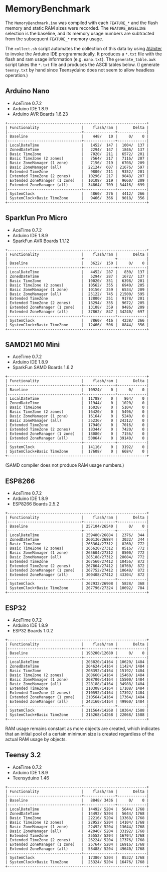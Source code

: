 # MemoryBenchmark

The `MemoryBenchmark.ino` was compiled with each `FEATURE_*` and the flash
memory and static RAM sizes were recorded. The `FEATURE_BASELINE` selection is
the baseline, and its memory usage  numbers are subtracted from the subsequent
`FEATURE_*` memory usage.

The `collect.sh` script automates the collection of this data by using
[AUniter](https://github.com/bxparks/AUniter) to invoke the Arduino IDE
programmatically. It produces a `*.txt` file with the flash and ram usage
information (e.g. `nano.txt`). The `generate_table.awk` script takes the `*.txt`
file and produces the ASCII tables below. (I generate `teensy.txt` by hand since
Teensyduino does not seem to allow headless operation.)

## Arduino Nano

* AceTime 0.7.2
* Arduino IDE 1.8.9
* Arduino AVR Boards 1.6.23

```
+--------------------------------------------------------------+
| Functionality                   |    flash/ram |       Delta |
|---------------------------------+--------------+-------------|
| Baseline                        |    448/   10 |     0/    0 |
|---------------------------------+--------------+-------------|
| LocalDateTime                   |   1452/  147 |  1004/  137 |
| ZonedDateTime                   |   2294/  147 |  1846/  137 |
| Basic TimeZone                  |   7020/  211 |  6572/  201 |
| Basic TimeZone (2 zones)        |   7564/  217 |  7116/  207 |
| Basic ZoneManager (1 zone)      |   7156/  219 |  6708/  209 |
| Basic ZoneManager (all)         |  22124/  607 | 21676/  597 |
| Extended TimeZone               |   9800/  211 |  9352/  201 |
| Extended TimeZone (2 zones)     |  10296/  217 |  9848/  207 |
| Extended ZoneManager (1 zone)   |  10108/  219 |  9660/  209 |
| Extended ZoneManager (all)      |  34864/  709 | 34416/  699 |
|---------------------------------+--------------+-------------|
| SystemClock                     |   4860/  276 |  4412/  266 |
| SystemClock+Basic TimeZone      |   9466/  366 |  9018/  356 |
+--------------------------------------------------------------+
```

## Sparkfun Pro Micro

* AceTime 0.7.2
* Arduino IDE 1.8.9
* SparkFun AVR Boards 1.1.12

```
+--------------------------------------------------------------+
| Functionality                   |    flash/ram |       Delta |
|---------------------------------+--------------+-------------|
| Baseline                        |   3622/  150 |     0/    0 |
|---------------------------------+--------------+-------------|
| LocalDateTime                   |   4452/  287 |   830/  137 |
| ZonedDateTime                   |   5294/  287 |  1672/  137 |
| Basic TimeZone                  |  10020/  351 |  6398/  201 |
| Basic TimeZone (2 zones)        |  10562/  355 |  6940/  205 |
| Basic ZoneManager (1 zone)      |  10156/  359 |  6534/  209 |
| Basic ZoneManager (all)         |  25122/  745 | 21500/  595 |
| Extended TimeZone               |  12800/  351 |  9178/  201 |
| Extended TimeZone (2 zones)     |  13294/  355 |  9672/  205 |
| Extended ZoneManager (1 zone)   |  13108/  359 |  9486/  209 |
| Extended ZoneManager (all)      |  37862/  847 | 34240/  697 |
|---------------------------------+--------------+-------------|
| SystemClock                     |   7860/  416 |  4238/  266 |
| SystemClock+Basic TimeZone      |  12466/  506 |  8844/  356 |
+--------------------------------------------------------------+
```

## SAMD21 M0 Mini

* AceTime 0.7.2
* Arduino IDE 1.8.9
* SparkFun SAMD Boards 1.6.2

```
+--------------------------------------------------------------+
| Functionality                   |    flash/ram |       Delta |
|---------------------------------+--------------+-------------|
| Baseline                        |  10924/    0 |     0/    0 |
|---------------------------------+--------------+-------------|
| LocalDateTime                   |  11788/    0 |   864/    0 |
| ZonedDateTime                   |  11944/    0 |  1020/    0 |
| Basic TimeZone                  |  16028/    0 |  5104/    0 |
| Basic TimeZone (2 zones)        |  16420/    0 |  5496/    0 |
| Basic ZoneManager (1 zone)      |  16164/    0 |  5240/    0 |
| Basic ZoneManager (all)         |  35236/    0 | 24312/    0 |
| Extended TimeZone               |  17940/    0 |  7016/    0 |
| Extended TimeZone (2 zones)     |  18344/    0 |  7420/    0 |
| Extended ZoneManager (1 zone)   |  18080/    0 |  7156/    0 |
| Extended ZoneManager (all)      |  50064/    0 | 39140/    0 |
|---------------------------------+--------------+-------------|
| SystemClock                     |  14116/    0 |  3192/    0 |
| SystemClock+Basic TimeZone      |  17608/    0 |  6684/    0 |
+--------------------------------------------------------------+
```

(SAMD compiler does not produce RAM usage numbers.)

## ESP8266

* AceTime 0.7.2
* Arduino IDE 1.8.9
* ESP8266 Boards 2.5.2

```
+--------------------------------------------------------------+
| Functionality                   |    flash/ram |       Delta |
|---------------------------------+--------------+-------------|
| Baseline                        | 257104/26540 |     0/    0 |
|---------------------------------+--------------+-------------|
| LocalDateTime                   | 259480/26884 |  2376/  344 |
| ZonedDateTime                   | 260136/26884 |  3032/  344 |
| Basic TimeZone                  | 265364/27312 |  8260/  772 |
| Basic TimeZone (2 zones)        | 265620/27312 |  8516/  772 |
| Basic ZoneManager (1 zone)      | 265604/27312 |  8500/  772 |
| Basic ZoneManager (all)         | 285188/27312 | 28084/  772 |
| Extended TimeZone               | 267560/27412 | 10456/  872 |
| Extended TimeZone (2 zones)     | 267864/27412 | 10760/  872 |
| Extended ZoneManager (1 zone)   | 267752/27412 | 10648/  872 |
| Extended ZoneManager (all)      | 300408/27412 | 43304/  872 |
|---------------------------------+--------------+-------------|
| SystemClock                     | 262932/26908 |  5828/  368 |
| SystemClock+Basic TimeZone      | 267796/27324 | 10692/  784 |
+--------------------------------------------------------------+
```

## ESP32

* AceTime 0.7.2
* Arduino IDE 1.8.9
* ESP32 Boards 1.0.2

```
+--------------------------------------------------------------+
| Functionality                   |    flash/ram |       Delta |
|---------------------------------+--------------+-------------|
| Baseline                        | 193200/12680 |     0/    0 |
|---------------------------------+--------------+-------------|
| LocalDateTime                   | 203820/14164 | 10620/ 1484 |
| ZonedDateTime                   | 204624/14164 | 11424/ 1484 |
| Basic TimeZone                  | 208392/14164 | 15192/ 1484 |
| Basic TimeZone (2 zones)        | 208660/14164 | 15460/ 1484 |
| Basic ZoneManager (1 zone)      | 208700/14164 | 15500/ 1484 |
| Basic ZoneManager (all)         | 228188/14164 | 34988/ 1484 |
| Extended TimeZone               | 210308/14164 | 17108/ 1484 |
| Extended TimeZone (2 zones)     | 210592/14164 | 17392/ 1484 |
| Extended ZoneManager (1 zone)   | 210564/14164 | 17364/ 1484 |
| Extended ZoneManager (all)      | 243160/14164 | 49960/ 1484 |
|---------------------------------+--------------+-------------|
| SystemClock                     | 211564/14268 | 18364/ 1588 |
| SystemClock+Basic TimeZone      | 215268/14268 | 22068/ 1588 |
+--------------------------------------------------------------+
```

RAM usage remains constant as more objects are created, which indicates that an
initial pool of a certain minimum size is created regardless of the actual RAM
usage by objects.

## Teensy 3.2

* AceTime 0.7.2
* Arduino IDE 1.8.9
* Teensyduino 1.46

```
+--------------------------------------------------------------+
| Functionality                   |    flash/ram |       Delta |
|---------------------------------+--------------+-------------|
| Baseline                        |   8848/ 3436 |     0/    0 |
|---------------------------------+--------------+-------------|
| LocalDateTime                   |  14492/ 5204 |  5644/ 1768 |
| ZonedDateTime                   |  14492/ 5204 |  5644/ 1768 |
| Basic TimeZone                  |  22216/ 5204 | 13368/ 1768 |
| Basic TimeZone (2 zones)        |  22952/ 5204 | 14104/ 1768 |
| Basic ZoneManager (1 zone)      |  22492/ 5204 | 13644/ 1768 |
| Basic ZoneManager (all)         |  42040/ 5204 | 33192/ 1768 |
| Extended TimeZone               |  25552/ 5204 | 16704/ 1768 |
| Extended TimeZone (2 zones)     |  26224/ 5204 | 17376/ 1768 |
| Extended ZoneManager (1 zone)   |  25764/ 5204 | 16916/ 1768 |
| Extended ZoneManager (all)      |  58488/ 5204 | 49640/ 1768 |
|---------------------------------+--------------+-------------|
| SystemClock                     |  17380/ 5204 |  8532/ 1768 |
| SystemClock+Basic TimeZone      |  25324/ 5204 | 16476/ 1768 |
+--------------------------------------------------------------+
```
